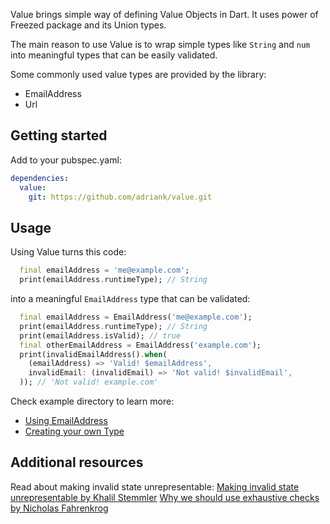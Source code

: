 Value brings simple way of defining Value Objects in Dart. It uses power of Freezed package and its Union types.

The main reason to use Value is to wrap simple types like `String` and `num` into meaningful types that can be easily validated.

Some commonly used value types are provided by the library:

- EmailAddress
- Url

## Getting started

Add to your pubspec.yaml:

```yaml
dependencies:
  value:
    git: https://github.com/adriank/value.git
```

## Usage

Using Value turns this code:

```dart
  final emailAddress = 'me@example.com';
  print(emailAddress.runtimeType); // String
```

into a meaningful `EmailAddress` type that can be validated:

```dart
  final emailAddress = EmailAddress('me@example.com');
  print(emailAddress.runtimeType); // String
  print(emailAddress.isValid); // true
  final otherEmailAddress = EmailAddress('example.com');
  print(invalidEmailAddress().when(
    (emailAddress) => 'Valid! $emailAddress',
    invalidEmail: (invalidEmail) => 'Not valid! $invalidEmail',
  )); // 'Not valid! example.com'
```

Check example directory to learn more:

- [Using EmailAddress](https://github.com/adriank/value/blob/master/example/value_example.dart)
- [Creating your own Type](https://github.com/adriank/value/blob/master/example/making_your_own_value_example.dart)

## Additional resources

Read about making invalid state unrepresentable:
[Making invalid state unrepresentable by Khalil Stemmler](https://khalilstemmler.com/articles/typescript-domain-driven-design/make-illegal-states-unrepresentable/)
[Why we should use exhaustive checks by Nicholas Fahrenkrog](https://www.fullstory.com/blog/discriminated-unions-and-exhaustiveness-checking-in-typescript/)
